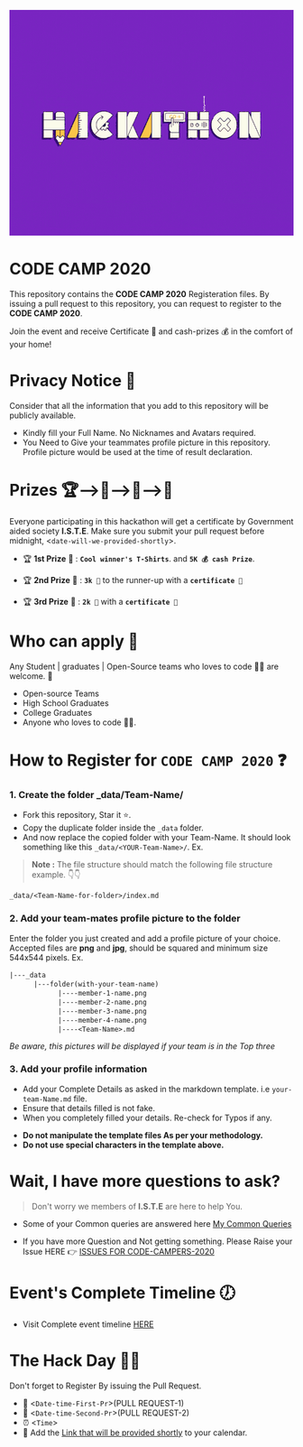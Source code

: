 <p align="center">
    <img src="./assets/hackathon.gif" width="1080" height="400"/>
</p>

# **CODE CAMP 2020** 

This repository contains the **CODE CAMP 2020** Registeration files. By issuing a pull request to this repository, you can request to register to the **CODE CAMP 2020**.

Join the event and receive Certificate 📜 and cash-prizes 💰 in the comfort of your home!


# **Privacy Notice** 👀

Consider that all the information that you add to this repository will be publicly available.

- Kindly fill your Full Name. No Nicknames and Avatars required.
- You Need to Give your teammates profile picture in this repository. Profile picture would be used at the time of result declaration.


# **Prizes** 🏆-->👕-->📜-->💸

Everyone participating in this hackathon will get a certificate by Government aided society **I.S.T.E**. Make sure you submit your pull request before midnight, <`date-will-we-provided-shortly`>.

- 🏆 **1st Prize** 🥇 : **`Cool winner's T-Shirts`**. and **`5K 💰 cash Prize`**. 

- 🏆 **2nd Prize** 🥈 : **`3k 💸`**  to the runner-up with a **`certificate 📜`**
- 🏆 **3rd Prize** 🥉 : **`2k 💸`** with a **`certificate 📜`**

# **Who can apply** 📝

Any Student | graduates | Open-Source teams who loves to code 👨‍💻 are welcome. 🙏

- Open-source Teams
- High School Graduates
- College Graduates
- Anyone who loves to code 👨‍💻.

# How to Register for **`CODE CAMP 2020`** ❓ 

<!-- Replace `<Your-Team-Name>` with your GitHub username in this guide. -->

### 1. Create the folder _data/Team-Name/ 

- Fork this repository, Star it ⭐.
- Copy the duplicate folder inside the `_data` folder.
- And now replace the copied folder with your Team-Name. It should look something like this `_data/<YOUR-Team-Name>/`. Ex.

> **Note :** The file structure should match the following file structure example. 👇👇 

```
_data/<Team-Name-for-folder>/index.md
```

### 2. Add your team-mates profile picture to the folder

Enter the folder you just created and add a profile picture of your choice. Accepted files are **png** and **jpg**, should be squared and minimum size 544x544 pixels. Ex.


```
|---_data
      |---folder(with-your-team-name)
            |----member-1-name.png
            |----member-2-name.png
            |----member-3-name.png
            |----member-4-name.png
            |----<Team-Name>.md
```

_Be aware, this pictures will be displayed if your team is in the Top three_

### 3. Add your profile information

- Add your Complete Details as asked in the markdown template. i.e `your-team-Name.md` file.
- Ensure that details filled is not fake.
- When you completely filled your details. Re-check for Typos if any.

* **Do not manipulate the template files As per your methodology.** 
* **Do not use special characters in the template above.**

# Wait, I have more questions to ask?

  > Don't worry we members of **I.S.T.E** are here to help You.

- Some of your Common queries are answered here [My Common Queries](https://github.com/ISTESRMNCR)

- If you have more Question and Not getting something. Please Raise your Issue HERE 👉 [ISSUES FOR CODE-CAMPERS-2020](https://github.com/ISTESRMNCR/)

# **Event's Complete Timeline** 🕖

- Visit Complete event timeline [HERE](Time-Line-Link-Goes-Here)

# The Hack Day 👨‍💻

Don't forget to Register By issuing the Pull Request. 

- 📆 <`Date-time-First-Pr`>(PULL REQUEST-1)
- 📆 <`Date-time-Second-Pr`>(PULL REQUEST-2)
- ⏰ <`Time`>
- 📎 Add the [Link that will be provided shortly](Google-Calend_link) to your calendar.
